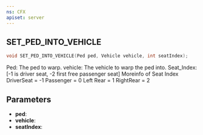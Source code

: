 ```yaml
---
ns: CFX
apiset: server
---
```

## SET_PED_INTO_VEHICLE

```c
void SET_PED_INTO_VEHICLE(Ped ped, Vehicle vehicle, int seatIndex);
```

Ped: The ped to warp.
vehicle: The vehicle to warp the ped into.
Seat_Index: [-1 is driver seat, -2 first free passenger seat]
Moreinfo of Seat Index
DriverSeat = -1
Passenger = 0
Left Rear = 1
RightRear = 2

## Parameters
* **ped**: 
* **vehicle**: 
* **seatIndex**: 

